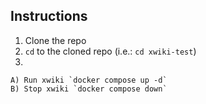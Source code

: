 ## Instructions

1. Clone the repo
2. `cd` to the cloned repo (i.e.: `cd xwiki-test`)
3. 

    A) Run xwiki `docker compose up -d`
    B) Stop xwiki `docker compose down`
